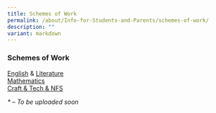 ```yaml
---
title: Schemes of Work
permalink: /about/Info-for-Students-and-Parents/schemes-of-work/
description: ""
variant: markdown
---
```

### **Schemes of Work**

[English](https://drive.google.com/drive/folders/1xevKviYa14JyDNDbDR8tFkIW-ygg7Sby?usp=drive_link) & [Literature](https://drive.google.com/drive/folders/1FF6ZPR1aGgiLmu_KaMFiqFbDm5w1BO6_?usp=drive_link)  
[Mathematics](https://drive.google.com/drive/folders/1aTlpSminD8twfGHprr4TBw0oeC_l6c08?usp=drive_link)  
[Craft & Tech & NFS](https://drive.google.com/drive/folders/1ArZb3giE7XSBXM30lJTBwMh-HrZFHDBc?usp=drive_link)  


_\* – To be uploaded soon_